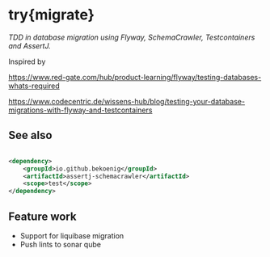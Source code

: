 # try{migrate}

_TDD in database migration using Flyway, SchemaCrawler, Testcontainers and AssertJ._

Inspired by

https://www.red-gate.com/hub/product-learning/flyway/testing-databases-whats-required

https://www.codecentric.de/wissens-hub/blog/testing-your-database-migrations-with-flyway-and-testcontainers

## See also

```xml

<dependency>
    <groupId>io.github.bekoenig</groupId>
    <artifactId>assertj-schemacrawler</artifactId>
    <scope>test</scope>
</dependency>
```

## Feature work

- Support for liquibase migration
- Push lints to sonar qube 